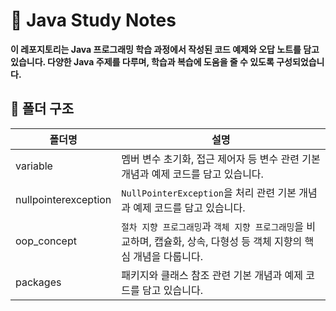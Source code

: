 # 🚀 Java Study Notes

**이 레포지토리는 Java 프로그래밍 학습 과정에서 작성된 코드 예제와 오답 노트를 담고 있습니다. 다양한 Java 주제를 다루며, 학습과 복습에 도움을 줄 수 있도록 구성되었습니다.**

## 📁 폴더 구조

| 폴더명                  | 설명                                                         |
|----------------------|------------------------------------------------------------|
| variable             | 멤버 변수 초기화, 접근 제어자 등 변수 관련 기본 개념과 예제 코드를 담고 있습니다.           |
| nullpointerexception | `NullPointerException`을 처리 관련 기본 개념과 예제 코드를 담고 있습니다.       |
| oop_concept          | `절차 지향 프로그래밍`과 `객체 지향 프로그래밍`을 비교하며, 캡슐화, 상속, 다형성 등 객체 지향의 핵심 개념을 다룹니다.|
| packages             | 패키지와 클래스 참조 관련 기본 개념과 예제 코드를 담고 있습니다.|
